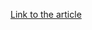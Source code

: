 [Link to the article](https://news.trendmicro.com/2021/08/17/flytrap-android-malware-is-taking-over-facebook-accounts-protect-yourself-with-a-malware-scanner/)
